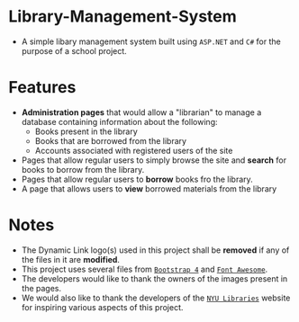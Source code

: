 # Library-Management-System
* A simple libary management system built using `ASP.NET` and `C#` for the purpose of a school project. 
# Features
* __Administration pages__ that would allow a "librarian" to manage a database containing information about the following:
    * Books present in the library
    * Books that are borrowed from the library
    * Accounts associated with registered users of the site
* Pages that allow regular users to simply browse the site and __search__ for books to borrow from the library.
* Pages that allow regular users to __borrow__ books fro the library.
* A page that allows users to __view__ borrowed materials from the library

# Notes
* The Dynamic Link logo(s) used in this project shall be __removed__ if any of the files in it are __modified__.
* This project uses several files from [`Bootstrap 4`](https://getbootstrap.com/) and [`Font Awesome`](https://fontawesome.com/).
* The developers would like to thank the owners of the images present in the pages. 
* We would also like to thank the developers of the [`NYU Libraries`](https://library.nyu.edu/) website for inspiring various aspects of this project.
